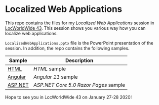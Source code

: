 # Localized Web Applications

This repo contains the files for my *Localized Web Applications* session in [LocWorldWide 43](https://locworld.com/locworldwide43-conference-program/). This session shows you various way how you can localize web applications.

`LocalizedWebApplications.pptx` file is the PowerPoint presentation of the session. In addition, the repo contains the following samples.

| Sample                                                       | Description                           |
| ------------------------------------------------------------ | ------------------------------------- |
| [HTML](https://github.com/jaska45/LocWorldWide43/tree/main/HTML) | *HTML* sample                         |
| [Angular](https://github.com/jaska45/LocWorldWide43/tree/main/Angular) | *Angular 11* sample                   |
| [ASP.NET](https://github.com/jaska45/LocWorldWide43/tree/main/ASP.NET) | *ASP.NET Core 5.0 Razor Pages* sample |

Hope to see you in LocWorldWide 43 on January 27-28 2020!

